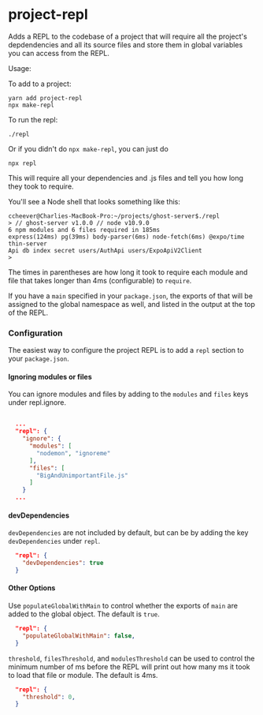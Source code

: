 # project-repl
Adds a REPL to the codebase of a project that will require all the project's depdendencies and all its source files and store them in global variables you can access from the REPL.

Usage:

To add to a project:
```shell
yarn add project-repl
npx make-repl
```

To run the repl:
```shell
./repl
```

Or if you didn't do `npx make-repl`, you can just do
```shell
npx repl
```

This will require all your dependencies and .js files and tell you 
how long they took to require.

You'll see a Node shell that looks something like this:

```text
ccheever@Charlies-MacBook-Pro:~/projects/ghost-server$./repl
> // ghost-server v1.0.0 // node v10.9.0
6 npm modules and 6 files required in 185ms
express(124ms) pg(39ms) body-parser(6ms) node-fetch(6ms) @expo/time thin-server
Api db index secret users/AuthApi users/ExpoApiV2Client
>
```

The times in parentheses are how long it took to require each module and file that takes longer than 4ms (configurable) to `require`.

If you have a `main` specified in your `package.json`, the exports of that will be assigned to the global namespace as well, and listed in the output at the top of the REPL.

### Configuration

The easiest way to configure the project REPL is to add a `repl` section to your `package.json`. 

#### Ignoring modules or files

You can ignore modules and files by adding to the `modules` and `files` keys under repl.ignore.

```json

  ...
  "repl": {
    "ignore": {
      "modules": [
        "nodemon", "ignoreme"
      ],
      "files": [
        "BigAndUnimportantFile.js"
      ]
    }
  ...

```

#### devDependencies

`devDependencies` are not included by default, but can be by adding the key `devDependencies` under `repl`.

```json
  "repl": {
    "devDependencies": true
  }
```

#### Other Options

Use `populateGlobalWithMain` to control whether the exports of `main` are added to the global object. The default is `true`.

```json
  "repl": {
    "populateGlobalWithMain": false,
  }
```

`threshold`, `filesThreshold`, and `modulesThreshold` can be used to control the minimum number of ms before the REPL will print out how many ms it took to load that file or module. The default is 4ms.

```json
  "repl": {
    "threshold": 0,
  }
```


